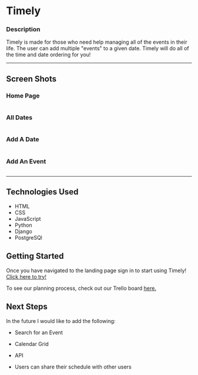 # Timely 

### Description

Timely is made for those who need help managing all of the events in their life. The user can add multiple "events" to a given date. Timely will do all of the time and date ordering for you! 
______

## Screen Shots

### Home Page
<img src="" >

### All Dates
<img src="" >

### Add A Date
<img src="" >

### Add An Event 
<img src="" >

_____

## Technologies Used
* HTML
* CSS
* JavaScript
* Python
* Django
* PostgreSQl

## Getting Started
Once you have navigated to the landing page sign in to start using Timely!
<a href="https://timely-msj.herokuapp.com/">Click here to try!</a>

To see our planning process, check out our Trello board <a href="https://trello.com/b/O5GHra3D/project-3-planning">here.</a>

## Next Steps
In the future I would like to add the following:

* Search for an Event

* Calendar Grid

*  API

* Users can share their schedule with other users
